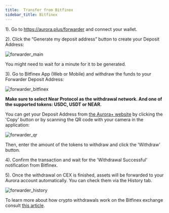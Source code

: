 ```yaml
---
title:  Transfer from Bitfinex
sidebar_title: Bitfinex
---
```


1). Go to https://aurora.plus/forwarder and connect your wallet.

2). Click the “Generate my deposit address” button to create your Deposit Address:

![forwarder_main](/img/forwarder_main.png)

You might need to wait for a minute for it to be generated.

3). Go to Bitfinex App (Web or Mobile) and withdraw the funds to your Forwarder Deposit Address:

![forwarder_bitfinex](/img/forwarder_bitfinex.png)

**Make sure to select Near Protocol as the withdrawal network. And one of the supported tokens: USDC, USDT or NEAR.**

You can get your Deposit Address from [the Aurora+ website](https://aurora.plus/forwarder) by clicking the 'Copy' button or by scanning the QR code with your camera in the application:

![forwarder_qr](/img/forwarder_qr.png)

Then, enter the amount of the tokens to withdraw and click the 'Withdraw' button.

4). Confirm the transaction and wait for the 'Withdrawal Successful' notification from Bitfinex.

5). Once the withdrawal on CEX is finished, assets will be forwarded to your Aurora account automatically. You can check them via the History tab.

![forwarder_history](/img/forwarder_history.png)

To learn more about how crypto withdrawals work on the Bitfinex exchange consult
 [this article](https://support.bitfinex.com/hc/en-us/articles/115004132174-How-to-make-a-crypto-withdrawal-at-Bitfinex).
